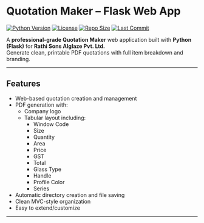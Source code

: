 # Quotation Maker – Flask Web App

[![Python Version](https://img.shields.io/badge/python-3.x-blue)](https://www.python.org/) 
[![License](https://img.shields.io/badge/license-MIT-green)](LICENSE) 
[![Repo Size](https://img.shields.io/github/repo-size/yourusername/quotation-maker)]() 
[![Last Commit](https://img.shields.io/github/last-commit/yourusername/quotation-maker)]()

A **professional-grade Quotation Maker** web application built with **Python (Flask)** for **Rathi Sons Alglaze Pvt. Ltd.**  
Generate clean, printable PDF quotations with full item breakdown and branding.

---

## Features

- Web-based quotation creation and management  
- PDF generation with:
  - Company logo  
  - Tabular layout including:
    - Window Code
    - Size
    - Quantity
    - Area
    - Price
    - GST
    - Total
    - Glass Type
    - Handle
    - Profile Color
    - Series
- Automatic directory creation and file saving  
- Clean MVC-style organization  
- Easy to extend/customize

---
